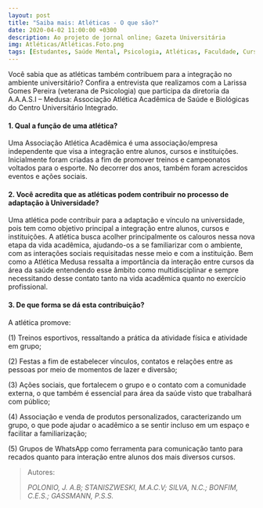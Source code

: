 ```yaml
---
layout: post
title: "Saiba mais: Atléticas - O que são?"
date: 2020-04-02 11:00:00 +0300
description: Ao projeto de jornal online; Gazeta Universitária
img: Atléticas/Atléticas.Foto.png
tags: [Estudantes, Saúde Mental, Psicologia, Atléticas, Faculdade, Curso] 
---
```


Você sabia que as atléticas também contribuem para a integração no ambiente universitário? Confira a entrevista que realizamos com a Larissa Gomes Pereira (veterana de Psicologia) que participa da diretoria da A.A.A.S.I – Medusa: Associação Atlética Acadêmica de Saúde e Biológicas do Centro Universitário Integrado.

#### 1. Qual a função de uma atlética?

Uma Associação Atlética Acadêmica é uma associação/empresa independente que visa a integração entre alunos, cursos e instituições. Inicialmente foram criadas a fim de promover treinos e campeonatos voltados para o esporte. No decorrer dos anos, também foram acrescidos eventos e ações sociais.

#### 2. Você acredita que as atléticas podem contribuir no processo de adaptação à Universidade?

Uma atlética pode contribuir para a adaptação e vínculo na universidade, pois tem como objetivo principal a integração entre alunos, cursos e instituições. A atlética busca acolher principalmente os calouros nessa nova etapa da vida acadêmica, ajudando-os a se familiarizar com o ambiente, com as interações sociais requisitadas nesse meio e com a instituição. Bem como a Atlética Medusa ressalta a importância da interação entre cursos da área da saúde entendendo esse âmbito como multidisciplinar e sempre necessitando desse contato tanto na vida acadêmica quanto no exercício profissional.

#### 3. De que forma se dá esta contribuição?  

A atlética promove:

(1) Treinos esportivos, ressaltando a prática da atividade física e atividade em grupo; 

(2) Festas a fim de estabelecer vínculos, contatos e relações entre as pessoas por meio de momentos de lazer e diversão; 

(3) Ações sociais, que fortalecem o grupo e o contato com a comunidade externa, o que também é essencial para área da saúde visto que trabalhará com público;

(4) Associação e venda de produtos personalizados, caracterizando um grupo, o que pode ajudar o acadêmico a se sentir incluso em um espaço e facilitar a familiarização;

(5) Grupos de WhatsApp como ferramenta para comunicação tanto para recados quanto para interação entre alunos dos mais diversos cursos.

> Autores:
>
> <cite> POLONIO, J. A.B; STANISZWESKI, M.A.C.V; SILVA, N.C.; BONFIM, C.E.S.; GASSMANN, P.S.S. </cite>
